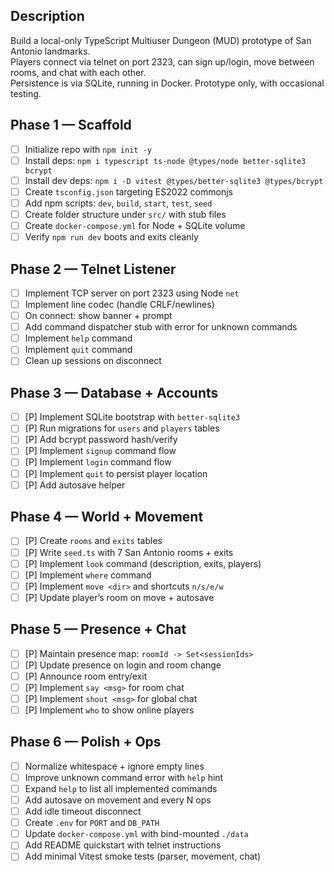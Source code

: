 ## Description
Build a local-only TypeScript Multiuser Dungeon (MUD) prototype of San Antonio landmarks.  
Players connect via telnet on port 2323, can sign up/login, move between rooms, and chat with each other.  
Persistence is via SQLite, running in Docker. Prototype only, with occasional testing.

## Phase 1 — Scaffold
- [ ] Initialize repo with `npm init -y`
- [ ] Install deps: `npm i typescript ts-node @types/node better-sqlite3 bcrypt`
- [ ] Install dev deps: `npm i -D vitest @types/better-sqlite3 @types/bcrypt`
- [ ] Create `tsconfig.json` targeting ES2022 commonjs
- [ ] Add npm scripts: `dev`, `build`, `start`, `test`, `seed`
- [ ] Create folder structure under `src/` with stub files
- [ ] Create `docker-compose.yml` for Node + SQLite volume
- [ ] Verify `npm run dev` boots and exits cleanly

## Phase 2 — Telnet Listener
- [ ] Implement TCP server on port 2323 using Node `net`
- [ ] Implement line codec (handle CRLF/newlines)
- [ ] On connect: show banner + prompt
- [ ] Add command dispatcher stub with error for unknown commands
- [ ] Implement `help` command
- [ ] Implement `quit` command
- [ ] Clean up sessions on disconnect

## Phase 3 — Database + Accounts
- [ ] [P] Implement SQLite bootstrap with `better-sqlite3`
- [ ] [P] Run migrations for `users` and `players` tables
- [ ] [P] Add bcrypt password hash/verify
- [ ] [P] Implement `signup` command flow
- [ ] [P] Implement `login` command flow
- [ ] [P] Implement `quit` to persist player location
- [ ] [P] Add autosave helper

## Phase 4 — World + Movement
- [ ] [P] Create `rooms` and `exits` tables
- [ ] [P] Write `seed.ts` with 7 San Antonio rooms + exits
- [ ] [P] Implement `look` command (description, exits, players)
- [ ] [P] Implement `where` command
- [ ] [P] Implement `move <dir>` and shortcuts `n/s/e/w`
- [ ] [P] Update player’s room on move + autosave

## Phase 5 — Presence + Chat
- [ ] [P] Maintain presence map: `roomId -> Set<sessionIds>`
- [ ] [P] Update presence on login and room change
- [ ] [P] Announce room entry/exit
- [ ] [P] Implement `say <msg>` for room chat
- [ ] [P] Implement `shout <msg>` for global chat
- [ ] [P] Implement `who` to show online players

## Phase 6 — Polish + Ops
- [ ] Normalize whitespace + ignore empty lines
- [ ] Improve unknown command error with `help` hint
- [ ] Expand `help` to list all implemented commands
- [ ] Add autosave on movement and every N ops
- [ ] Add idle timeout disconnect
- [ ] Create `.env` for `PORT` and `DB_PATH`
- [ ] Update `docker-compose.yml` with bind-mounted `./data`
- [ ] Add README quickstart with telnet instructions
- [ ] Add minimal Vitest smoke tests (parser, movement, chat)